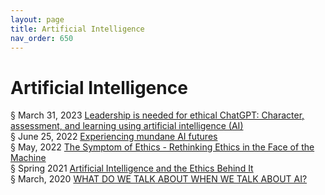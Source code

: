 ```yaml
---
layout: page
title: Artificial Intelligence 
nav_order: 650 
---
```


# Artificial Intelligence 
§ March 31, 2023 [Leadership is needed for ethical ChatGPT: Character, assessment, and learning using artificial intelligence (AI)](https://archive-l.bsafes.com/docs/L/Leadership-is-needed-for-ethical-ChatGPT/)  
§ June 25, 2022 [Experiencing mundane AI futures](https://archive-e.bsafes.com/docs/E/Experiencing-mundane-AI-futures/)  
§ May, 2022 [The Symptom of Ethics - Rethinking Ethics in the Face of the Machine](https://archive-t.bsafes.com/docs/T/The-Symptom-of-Ethics-Rethinking-Ethics-in-the-Face-of-the-Machine/)  
§ Spring 2021 [Artificial Intelligence and the Ethics Behind It](https://archive-a.bsafes.com/docs/A/artificial-intelligence-and-the-ethics-behind-it/)  
§ March, 2020 [WHAT DO WE TALK ABOUT WHEN WE TALK ABOUT AI?](https://archive-w.bsafes.com/docs/W/WHAT-DO-WE-TALK-ABOUT-WHEN-WE-TALK-ABOUT-AI/)  


